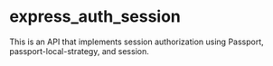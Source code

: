 # express_auth_session
This is an API that implements session authorization using Passport, passport-local-strategy, and session.
